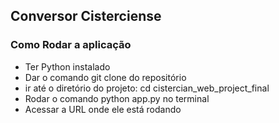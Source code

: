 ## Conversor Cisterciense

### Como Rodar a aplicação
- Ter Python instalado
- Dar o comando git clone do repositório
- ir até o diretório do projeto: cd cistercian_web_project_final
- Rodar o comando python app.py no terminal
- Acessar a URL onde ele está rodando
